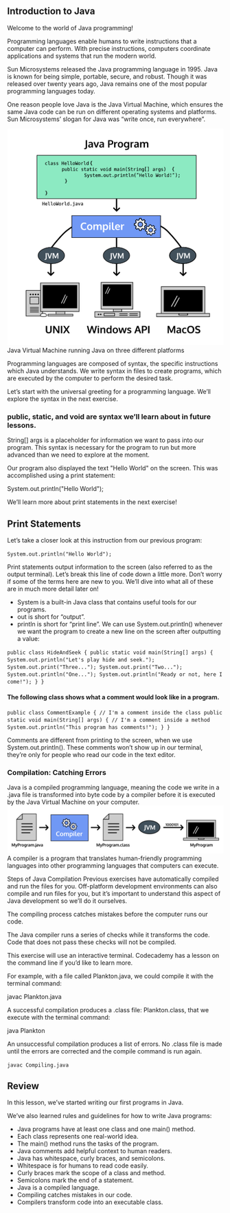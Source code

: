 ## Introduction to Java
Welcome to the world of Java programming!

Programming languages enable humans to write instructions that a computer can perform. With precise instructions, computers coordinate applications and systems that run the modern world.

Sun Microsystems released the Java programming language in 1995. Java is known for being simple, portable, secure, and robust. Though it was released over twenty years ago, Java remains one of the most popular programming languages today.

One reason people love Java is the Java Virtual Machine, which ensures the same Java code can be run on different operating systems and platforms. Sun Microsystems’ slogan for Java was “write once, run everywhere”.

![img.png](img.png)
Java Virtual Machine running Java on three different platforms

Programming languages are composed of syntax, the specific instructions which Java understands. We write syntax in files to create programs, which are executed by the computer to perform the desired task.

Let’s start with the universal greeting for a programming language. We’ll explore the syntax in the next exercise.


### public, static, and void are syntax we’ll learn about in future lessons.
String[] args is a placeholder for information we want to pass into our program. This syntax is necessary for the program to run but more advanced than we need to explore at the moment.

Our program also displayed the text "Hello World" on the screen. This was accomplished using a print statement:

System.out.println("Hello World");

We’ll learn more about print statements in the next exercise!

## Print Statements
Let’s take a closer look at this instruction from our previous program:

`System.out.println("Hello World");`

Print statements output information to the screen (also referred to as the output terminal). Let’s break this line of code down a little more. Don’t worry if some of the terms here are new to you. We’ll dive into what all of these are in much more detail later on!

* System is a built-in Java class that contains useful tools for our programs.
* out is short for “output”.
* println is short for “print line”.
  We can use System.out.println() whenever we want the program to create a new line on the screen after outputting a value:

`public class HideAndSeek {
public static void main(String[] args) {
System.out.println("Let's play hide and seek.");
System.out.print("Three...");
System.out.print("Two...");
System.out.println("One...");
System.out.println("Ready or not, here I come!");
}
}`


#### The following class shows what a comment would look like in a program.

`public class CommentExample {
// I'm a comment inside the class
public static void main(String[] args) {
// I'm a comment inside a method
System.out.println("This program has comments!");
}
}`

Comments are different from printing to the screen, when we use System.out.println(). These comments won’t show up in our terminal, they’re only for people who read our code in the text editor.


### Compilation: Catching Errors
Java is a compiled programming language, meaning the code we write in a .java file is transformed into byte code by a compiler before it is executed by the Java Virtual Machine on your computer.
![img_1.png](img_1.png)
A compiler is a program that translates human-friendly programming languages into other programming languages that computers can execute.

Steps of Java Compilation
Previous exercises have automatically compiled and run the files for you. Off-platform development environments can also compile and run files for you, but it’s important to understand this aspect of Java development so we’ll do it ourselves.

The compiling process catches mistakes before the computer runs our code.

The Java compiler runs a series of checks while it transforms the code. Code that does not pass these checks will not be compiled.

This exercise will use an interactive terminal. Codecademy has a lesson on the command line if you’d like to learn more.

For example, with a file called Plankton.java, we could compile it with the terminal command:

javac Plankton.java

A successful compilation produces a .class file: Plankton.class, that we execute with the terminal command:

java Plankton

An unsuccessful compilation produces a list of errors. No .class file is made until the errors are corrected and the compile command is run again.

`javac Compiling.java`


## Review
In this lesson, we’ve started writing our first programs in Java.

We’ve also learned rules and guidelines for how to write Java programs:

* Java programs have at least one class and one main() method.
* Each class represents one real-world idea.
* The main() method runs the tasks of the program.
* Java comments add helpful context to human readers.
* Java has whitespace, curly braces, and semicolons.
* Whitespace is for humans to read code easily.
* Curly braces mark the scope of a class and method.
* Semicolons mark the end of a statement.
* Java is a compiled language.
* Compiling catches mistakes in our code.
* Compilers transform code into an executable class.



























